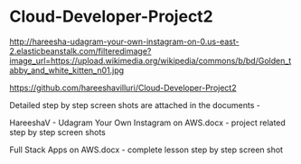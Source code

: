 # Cloud-Developer-Project2


http://hareesha-udagram-your-own-instagram-on-0.us-east-2.elasticbeanstalk.com/filteredimage?image_url=https://upload.wikimedia.org/wikipedia/commons/b/bd/Golden_tabby_and_white_kitten_n01.jpg


https://github.com/hareeshavilluri/Cloud-Developer-Project2


Detailed step by step screen shots are attached in the documents - 

  HareeshaV - Udagram Your Own Instagram on AWS.docx - project related step by step screen shots
  
  Full Stack Apps on AWS.docx - complete lesson step by step screen shot
